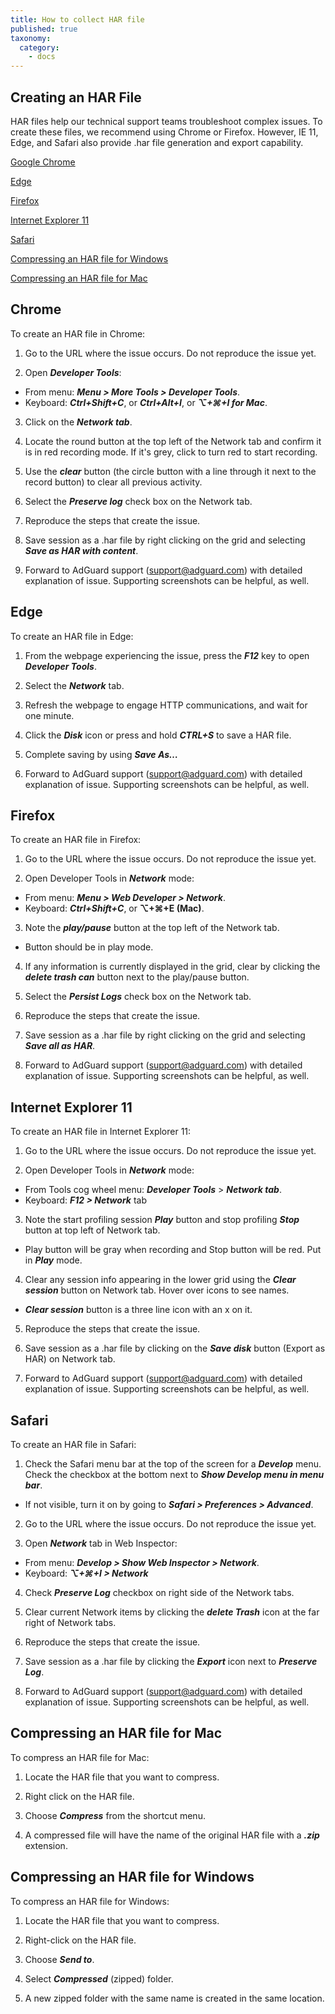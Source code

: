 ```yaml
---
title: How to collect HAR file
published: true
taxonomy:
  category:
    - docs
---
```


## Creating an HAR File

HAR files help our technical support teams troubleshoot complex issues. To create these files, we recommend using Chrome or Firefox. However, IE 11, Edge, and Safari also provide .har file generation and export capability.

[Google Chrome](#chrome)

[Edge](#edge)

[Firefox](#firefox)

[Internet Explorer 11](#ie11)

[Safari](#safari)

[Compressing an HAR file for Windows](#harwindows)

[Compressing an HAR file for Mac](#harmac)

## <a id="chrome"></a> Chrome

To create an HAR file in Chrome:

1. Go to the URL where the issue occurs. Do not reproduce the issue yet.

2. Open **_Developer Tools_**:

- From menu: **_Menu > More Tools > Developer Tools_**.
- Keyboard: **_Ctrl+Shift+C_**, or **_Ctrl+Alt+I_**, or **_⌥+⌘+I for Mac_**.

3. Click on the **_Network tab_**.

4. Locate the round button at the top left of the Network tab and confirm it is in red recording mode. If it's grey, click to turn red to start recording.

5. Use the **_clear_** button (the circle button with a line through it next to the record button) to clear all previous activity.

6. Select the **_Preserve log_** check box on the Network tab.

7. Reproduce the steps that create the issue.

8. Save session as a .har file by right clicking on the grid and selecting **_Save as HAR with content_**.

9. Forward to AdGuard support (support@adguard.com) with detailed explanation of issue. Supporting screenshots can be helpful, as well.

## <a id="edge"></a> Edge

To create an HAR file in Edge:

1. From the webpage experiencing the issue, press the **_F12_** key to open **_Developer Tools_**.

2. Select the **_Network_** tab.

3. Refresh the webpage to engage HTTP communications, and wait for one minute.

4. Click the **_Disk_** icon or press and hold **_CTRL+S_** to save a HAR file.

5. Complete saving by using **_Save As…_**

6. Forward to AdGuard support (support@adguard.com) with detailed explanation of issue. Supporting screenshots can be helpful, as well.

## <a id="firefox"></a> Firefox

To create an HAR file in Firefox:

1. Go to the URL where the issue occurs. Do not reproduce the issue yet.

2. Open Developer Tools in **_Network_** mode:

- From menu: **_Menu > Web Developer > Network_**.
- Keyboard: **_Ctrl+Shift+C_**, or **⌥+⌘+E (Mac)**.

3. Note the **_play/pause_** button at the top left of the Network tab.

- Button should be in play mode.

4. If any information is currently displayed in the grid, clear by clicking the **_delete trash can_** button next to the play/pause button.

5. Select the **_Persist Logs_** check box on the Network tab.

6. Reproduce the steps that create the issue.

7. Save session as a .har file by right clicking on the grid and selecting **_Save all as HAR_**.

8. Forward to AdGuard support (support@adguard.com) with detailed explanation of issue. Supporting screenshots can be helpful, as well.

## <a id="ie11"></a> Internet Explorer 11

To create an HAR file in Internet Explorer 11:

1. Go to the URL where the issue occurs. Do not reproduce the issue yet.

2. Open Developer Tools in **_Network_** mode:

- From Tools cog wheel menu: **_Developer Tools_** > **_Network tab_**.
- Keyboard: **_F12 > Network_** tab

3. Note the start profiling session **_Play_** button and stop profiling **_Stop_** button at top left of Network tab.

- Play button will be gray when recording and Stop button will be red. Put in **_Play_** mode.

4. Clear any session info appearing in the lower grid using the **_Clear session_** button on Network tab. Hover over icons to see names.

- **_Clear session_** button is a three line icon with an x on it.

5. Reproduce the steps that create the issue.

6. Save session as a .har file by clicking on the **_Save disk_** button (Export as HAR) on Network tab.

7. Forward to AdGuard support (support@adguard.com) with detailed explanation of issue. Supporting screenshots can be helpful, as well.

## <a id="safari"></a> Safari

To create an HAR file in Safari:

1. Check the Safari menu bar at the top of the screen for a **_Develop_** menu. Check the checkbox at the bottom next to **_Show Develop menu in menu bar_**.

- If not visible, turn it on by going to **_Safari > Preferences > Advanced_**.

2. Go to the URL where the issue occurs. Do not reproduce the issue yet.

3. Open **_Network_** tab in Web Inspector:

- From menu: **_Develop > Show Web Inspector > Network_**.
- Keyboard: **_⌥+⌘+I > Network_**

4. Check **_Preserve Log_** checkbox on right side of the Network tabs.

5. Clear current Network items by clicking the **_delete Trash_** icon at the far right of Network tabs.

6. Reproduce the steps that create the issue.

7. Save session as a .har file by clicking the **_Export_** icon next to **_Preserve Log_**.

8. Forward to AdGuard support (support@adguard.com) with detailed explanation of issue. Supporting screenshots can be helpful, as well.

## <a id="harmac"></a> Compressing an HAR file for Mac

To compress an HAR file for Mac:

1. Locate the HAR file that you want to compress.

2. Right click on the HAR file.

3. Choose **_Compress_** from the shortcut menu.

4. A compressed file will have the name of the original HAR file with a **_.zip_** extension.

## <a id="harwindows"></a> Compressing an HAR file for Windows

To compress an HAR file for Windows:

1. Locate the HAR file that you want to compress.

2. Right-click on the HAR file.

3. Choose **_Send to_**.

4. Select **_Compressed_** (zipped) folder.

5. A new zipped folder with the same name is created in the same location.
